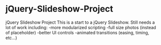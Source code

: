 # jQuery-Slideshow-Project

jQuery Slideshow Project This is a start to a jQuery Slideshow. Still needs a lot of work
including:
-more modularized scripting
-full size photos (instead of placeholder)
-better UI controls
-animated transitions (easing, timing, etc…)
